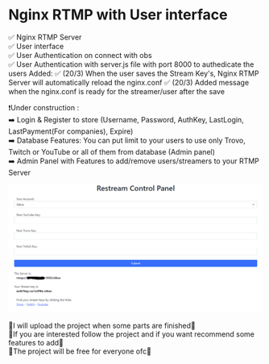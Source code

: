 # Nginx RTMP with User interface
✅ Nginx RTMP Server  
✅ User interface  
✅ User Authentication on connect with obs  
✅ User Authentication with server.js file with port 8000 to authedicate the users 
Added:
✅ (20/3) When the user saves the Stream Key's, Nginx RTMP Server will automatically reload the nginx.conf
✅ (20/3) Added message when the nginx.conf is ready for the streamer/user after the save


❗Under construction :  
➡️ Login & Register to store (Username, Password, AuthKey, LastLogin, LastPayment(For companies),  Expire)  
➡️ Database Features: You can put limit to your users to use only Trovo, Twitch or YouTube or all of them from database (Admin panel)  
➡️ Admin Panel with Features to add/remove users/streamers to your RTMP Server  

![](https://raw.githubusercontent.com/FRANkiller13/Nginx-RTMP-with-User-interface/main/User%20Interface.png) 

🔻I will upload the project when some parts are finished🔺  
🔻If you are interested follow the project and if you want recommend some features to add🔺  
🔻The project will be free for everyone ofc🔺 
